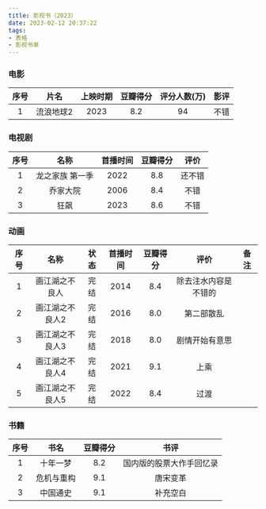 ```yaml
---
title: 影视书（2023）
date: 2023-02-12 20:37:22
tags:
- 表格
- 影视书单
---
```


### 电影

|序号|片名|上映时期|豆瓣得分|评分人数(万)|影评|
|:-:|:-:|:-:|:-:|:-:|:-:|
|1|流浪地球2|2023|8.2|94|不错|

### 电视剧

|序号|名称|首播时间|豆瓣得分|评价|
|:-:|:-:|:-:|:-:|:-:|
|1|龙之家族 第一季|2022|8.8|还不错|
|2|乔家大院|2006|8.4|不错|
|3|狂飙|2023|8.6|不错|

### 动画

|序号|名称|状态|首播时间|豆瓣得分|评价|备注|
|:-:|:-:|:-:|:-:|:-:|:--:|:--:|
|1|画江湖之不良人|完结|2014|8.4|除去注水内容是不错的||
|2|画江湖之不良人2|完结|2016|8.0|第二部散乱||
|3|画江湖之不良人3|完结|2018|8.0|剧情开始有意思||
|4|画江湖之不良人4|完结|2021|9.1|上乘||
|5|画江湖之不良人5|完结|2022|8.4|过渡||

### 书籍

|序号|书名|豆瓣得分|书评|
|:-:|:-:|:-:|:-:|
|1|十年一梦|8.2|国内版的股票大作手回忆录|
|2|危机与重构|9.1|唐宋变革|
|3|中国通史|9.1|补充空白|
